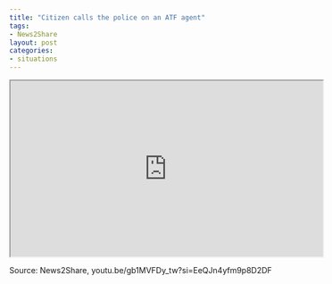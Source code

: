 ```yaml
---
title: "Citizen calls the police on an ATF agent"
tags:
- News2Share
layout: post
categories:
- situations
---
```


<iframe width="560" height="315" src="https://www.youtube.com/embed/gb1MVFDy_tw?si=--2RdILzAXUbTsQg" title="ATF Agent tased, arrested at gunpoint by Columbus Police - new bodycam footage"></iframe>

Source: News2Share, youtu.be/gb1MVFDy_tw?si=EeQJn4yfm9p8D2DF
